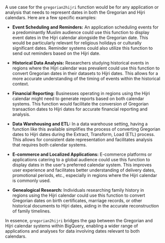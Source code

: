 A use case for the `gregorian2hijri` function would be for any application or analysis that needs to represent dates in both the Gregorian and Hijri calendars.  Here are a few specific examples:

* **Event Scheduling and Reminders:** An application scheduling events for a predominantly Muslim audience could use this function to display event dates in the Hijri calendar alongside the Gregorian date.  This would be particularly relevant for religious holidays or culturally significant dates.  Reminder systems could also utilize this function to send out reminders based on the Hijri date.

* **Historical Data Analysis:** Researchers studying historical events in regions where the Hijri calendar was prevalent could use this function to convert Gregorian dates in their datasets to Hijri dates. This allows for a more accurate understanding of the timing of events within the historical context.

* **Financial Reporting:** Businesses operating in regions using the Hijri calendar might need to generate reports based on both calendar systems. This function would facilitate the conversion of Gregorian transaction dates to Hijri dates for accurate financial reporting and analysis.

* **Data Warehousing and ETL:**  In a data warehouse setting, having a function like this available simplifies the process of converting Gregorian dates to Hijri dates during the Extract, Transform, Load (ETL) process. This allows for consistent date representation and facilitates analysis that requires both calendar systems.

* **E-commerce and Localized Applications:**  E-commerce platforms or applications catering to a global audience could use this function to display dates in the user's preferred calendar system.  This improves user experience and facilitates better understanding of delivery dates, promotional periods, etc., especially in regions where the Hijri calendar is commonly used.

* **Genealogical Research:** Individuals researching family history in regions using the Hijri calendar could use this function to convert Gregorian dates on birth certificates, marriage records, or other historical documents to Hijri dates, aiding in the accurate reconstruction of family timelines.


In essence, `gregorian2hijri` bridges the gap between the Gregorian and Hijri calendar systems within BigQuery, enabling a wider range of applications and analyses for data involving dates relevant to both calendars.
